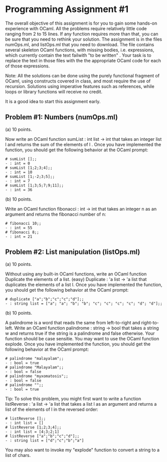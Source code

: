 # Programming Assignment #1


The overall objective of this assignment is for you to gain some hands-on experience with OCaml. All the problems require relatively little code ranging from 2 to 15 lines. If any function requires more than that, you can be sure that you need to rethink your solution. The assignment is in the files numOps.ml, and listOps.ml that you need to download. The file contains several skeleton OCaml functions, with missing bodies, i.e. expressions, which currently contain the text failwith "to be written" . Your task is to replace the text in those files with the the appropriate OCaml code for each of those expressions.

Note: All the solutions can be done using the purely functional fragment of OCaml, using constructs covered in class, and most require the use of recursion. Solutions using imperative features such as references, while loops or library functions will receive no credit.

It is a good idea to start this assignment early.

## Problem #1: Numbers (numOps.ml)
(a) 10 points.

Now write an OCaml function sumList : int list -> int that takes an integer list l and returns the sum of the elements of l . Once you have implemented the function, you should get the following behavior at the OCaml prompt:
```
# sumList [];;
- : int = 0
# sumList [1;2;3;4];;
- : int = 10
# sumList [1;-2;3;5];;
- : int = 7
# sumList [1;3;5;7;9;11];;
- : int = 36
```
(b) 10 points.

Write an OCaml function fibonacci : int -> int that takes an integer n as an argument and returns the fibonacci number of n:
```
# fibonacci 10;;
- : int = 55
# fibonacci 8;;
- : int = 21
```

## Problem #2: List manipulation (listOps.ml)
(a) 10 points.

Without using any built-in OCaml functions, write an OCaml function Duplicate the elements of a list. (easy)
Duplicate : 'a list -> 'a list that duplicates the elements of a list l. Once you have implemented the function, you should get the following behavior at the OCaml prompt:
```
# duplicate ["a";"b";"c";"c";"d"];;
- : string list = ["a"; "a"; "b"; "b"; "c"; "c"; "c"; "c"; "d"; "d"];;
```


(b) 10 points.

A palindrome is a word that reads the same from left-to-right and right-to-left. Write an OCaml function palindrome : string -> bool that takes a string w and returns true if the string is a palindrome and false otherwise. Your function should be case sensitie. You may want to use the OCaml function explode. Once you have implemented the function, you should get the following behavior at the OCaml prompt:
```
# palindrome "malayalam";;
- : bool = true
# palindrome "Malayalam";;
- : bool = false
# palindrome "myxomatosis";;
- : bool = false
# palindrome "";;
- : bool = true
```

Tip: To solve this problem, you might first want to write a function listReverse : 'a list -> 'a list that takes a list l as an argument and returns a list of the elements of l in the reversed order:
```
# listReverse [];;
- : int list = []
# listReverse [1;2;3;4];;
- : int list = [4;3;2;1]
# listReverse ["a";"b";"c";"d"];;
- : string list = ["d";"c";"b";"a"]
```
You may also want to invoke my "explode" function to convert a string to a list of chars.
